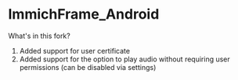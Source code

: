 # ImmichFrame_Android


What's in this fork?

1. Added support for user certificate
2. Added support for the option to play audio without requiring user permissions (can be disabled via settings)
